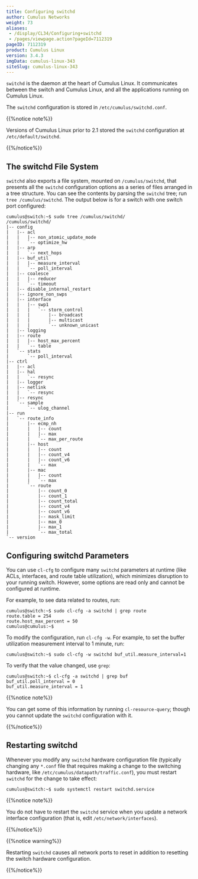 ```yaml
---
title: Configuring switchd
author: Cumulus Networks
weight: 73
aliases:
 - /display/CL34/Configuring+switchd
 - /pages/viewpage.action?pageId=7112319
pageID: 7112319
product: Cumulus Linux
version: 3.4.3
imgData: cumulus-linux-343
siteSlug: cumulus-linux-343
---
```

`switchd` is the daemon at the heart of Cumulus Linux. It communicates
between the switch and Cumulus Linux, and all the applications running
on Cumulus Linux.

The `switchd` configuration is stored in `/etc/cumulus/switchd.conf`.

{{%notice note%}}

Versions of Cumulus Linux prior to 2.1 stored the `switchd`
configuration at `/etc/default/switchd`.

{{%/notice%}}

## <span>The switchd File System</span>

`switchd` also exports a file system, mounted on `/cumulus/switchd`,
that presents all the `switchd` configuration options as a series of
files arranged in a tree structure. You can see the contents by parsing
the `switchd` tree; run `tree /cumulus/switchd`. The output below is for
a switch with one switch port configured:

    cumulus@switch:~$ sudo tree /cumulus/switchd/
    /cumulus/switchd/
    |-- config
    |   |-- acl
    |   |   |-- non_atomic_update_mode
    |   |   `-- optimize_hw
    |   |-- arp
    |   |   `-- next_hops
    |   |-- buf_util
    |   |   |-- measure_interval
    |   |   `-- poll_interval
    |   |-- coalesce
    |   |   |-- reducer
    |   |   `-- timeout
    |   |-- disable_internal_restart
    |   |-- ignore_non_swps
    |   |-- interface
    |   |   |-- swp1
    |   |   |   `-- storm_control
    |   |   |       |-- broadcast
    |   |   |       |-- multicast
    |   |   |       `-- unknown_unicast
    |   |-- logging
    |   |-- route
    |   |   |-- host_max_percent
    |   |   `-- table
    |   `-- stats
    |       `-- poll_interval
    |-- ctrl
    |   |-- acl
    |   |-- hal
    |   |   `-- resync
    |   |-- logger
    |   |-- netlink
    |   |   `-- resync
    |   |-- resync
    |   `-- sample
    |       `-- ulog_channel
    |-- run
    |   `-- route_info
    |       |-- ecmp_nh
    |       |   |-- count
    |       |   |-- max
    |       |   `-- max_per_route
    |       |-- host
    |       |   |-- count
    |       |   |-- count_v4
    |       |   |-- count_v6
    |       |   `-- max
    |       |-- mac
    |       |   |-- count
    |       |   `-- max
    |       `-- route
    |           |-- count_0
    |           |-- count_1
    |           |-- count_total
    |           |-- count_v4
    |           |-- count_v6
    |           |-- mask_limit
    |           |-- max_0
    |           |-- max_1
    |           `-- max_total
    `-- version

## <span>Configuring switchd Parameters</span>

You can use `cl-cfg` to configure many `switchd` parameters at runtime
(like ACLs, interfaces, and route table utilization), which minimizes
disruption to your running switch. However, some options are read only
and cannot be configured at runtime.

For example, to see data related to routes, run:

    cumulus@switch:~$ sudo cl-cfg -a switchd | grep route
    route.table = 254
    route.host_max_percent = 50
    cumulus@cumulus:~$

To modify the configuration, run `cl-cfg -w`. For example, to set the
buffer utilization measurement interval to 1 minute, run:

    cumulus@switch:~$ sudo cl-cfg -w switchd buf_util.measure_interval=1

To verify that the value changed, use `grep`:

    cumulus@switch:~$ cl-cfg -a switchd | grep buf
    buf_util.poll_interval = 0
    buf_util.measure_interval = 1

{{%notice note%}}

You can get some of this information by running `cl-resource-query`;
though you cannot update the `switchd` configuration with it.

{{%/notice%}}

## <span id="src-7112319_Configuringswitchd-restartswitchd" class="confluence-anchor-link"></span><span>Restarting switchd</span>

Whenever you modify any `switchd` hardware configuration file (typically
changing any `*.conf` file that requires making a change to the
switching hardware, like `/etc/cumulus/datapath/traffic.conf`), you must
restart `switchd` for the change to take effect:

    cumulus@switch:~$ sudo systemctl restart switchd.service

{{%notice note%}}

You do not have to restart the `switchd` service when you update a
network interface configuration (that is, edit
`/etc/network/interfaces`).

{{%/notice%}}

{{%notice warning%}}

Restarting `switchd` causes all network ports to reset in addition to
resetting the switch hardware configuration.

{{%/notice%}}
